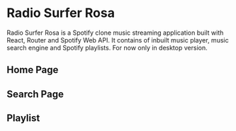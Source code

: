 # Radio Surfer Rosa

Radio Surfer Rosa is a Spotify clone music streaming application built with React, Router and Spotify Web API.
It contains of inbuilt music player, music search engine and Spotify playlists.
For now only in desktop version.

## Home Page

## Search Page

## Playlist 

